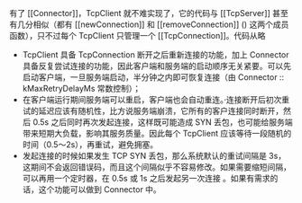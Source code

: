 有了 [[Connector]]，TcpClient 就不难实现了，它的代码与 [[TcpServer]] 甚至有几分相似（都有 [[newConnection]] 和 [[removeConnection]] () 这两个成员函数），只不过每个 TcpClient 只管理一个 [[TcpConnection]]。代码从略

 + TcpClient 具备 TcpConnection 断开之后重新连接的功能，加上 Connector 具备反复尝试连接的功能，因此客户端和服务端的启动顺序无关紧要。可以先启动客户端，一旦服务端启动，半分钟之内即可恢复连接（由 Connector :: kMaxRetryDelayMs 常数控制）；
 + 在客户端运行期间服务端可以重启，客户端也会自动重连。·连接断开后初次重试的延迟应该有随机性，比方说服务端崩溃，它所有的客户连接同时断开，然后 0.5s 之后同时再次发起连接，这样既可能造成 SYN 丢包，也可能给服务端带来短期大负载，影响其服务质量。因此每个 TcpClient 应该等待一段随机的时间（0.5～2s），再重试，避免拥塞。
 + 发起连接的时候如果发生 TCP SYN 丢包，那么系统默认的重试间隔是 3s，这期间不会返回错误码，而且这个间隔似乎不容易修改。如果需要缩短间隔，可以再用一个定时器，在 0.5s 或 1s 之后发起另一次连接 。如果有需求的话，这个功能可以做到 Connector 中。
 
